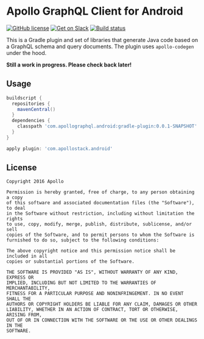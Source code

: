# Apollo GraphQL Client for Android

[![GitHub license](https://img.shields.io/badge/license-MIT-lightgrey.svg?maxAge=2592000)](https://raw.githubusercontent.com/apollostack/apollo-android/master/LICENSE) [![Get on Slack](https://img.shields.io/badge/slack-join-orange.svg)](http://www.apollostack.com/#slack)
[![Build status](https://travis-ci.org/apollostack/apollo-android.svg?branch=master)](https://travis-ci.org/apollostack/apollo-android)

This is a Gradle plugin and set of libraries that generate Java code based on a GraphQL schema and query documents.
The plugin uses `apollo-codegen` under the hood.

**Still a work in progress. Please check back later!**

## Usage

```groovy
buildscript {
  repositories {
    mavenCentral()
  }
  dependencies {
    classpath 'com.apollographql.android:gradle-plugin:0.0.1-SNAPSHOT'
  }
}

apply plugin: 'com.apollostack.android'
```

## License

```
Copyright 2016 Apollo

Permission is hereby granted, free of charge, to any person obtaining a copy
of this software and associated documentation files (the "Software"), to deal
in the Software without restriction, including without limitation the rights
to use, copy, modify, merge, publish, distribute, sublicense, and/or sell
copies of the Software, and to permit persons to whom the Software is
furnished to do so, subject to the following conditions:

The above copyright notice and this permission notice shall be included in all
copies or substantial portions of the Software.

THE SOFTWARE IS PROVIDED "AS IS", WITHOUT WARRANTY OF ANY KIND, EXPRESS OR
IMPLIED, INCLUDING BUT NOT LIMITED TO THE WARRANTIES OF MERCHANTABILITY,
FITNESS FOR A PARTICULAR PURPOSE AND NONINFRINGEMENT. IN NO EVENT SHALL THE
AUTHORS OR COPYRIGHT HOLDERS BE LIABLE FOR ANY CLAIM, DAMAGES OR OTHER
LIABILITY, WHETHER IN AN ACTION OF CONTRACT, TORT OR OTHERWISE, ARISING FROM,
OUT OF OR IN CONNECTION WITH THE SOFTWARE OR THE USE OR OTHER DEALINGS IN THE
SOFTWARE.
```
